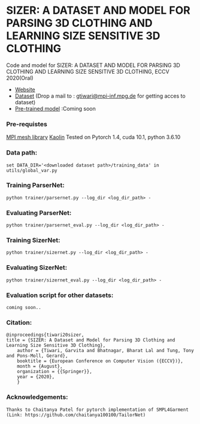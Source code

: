 # SIZER: A DATASET AND MODEL FOR PARSING 3D CLOTHING AND LEARNING SIZE SENSITIVE 3D CLOTHING

Code and model for SIZER: A DATASET AND MODEL FOR PARSING 3D CLOTHING AND LEARNING SIZE SENSITIVE 3D CLOTHING, ECCV 2020(Oral)

  - [Website](https://virtualhumans.mpi-inf.mpg.de/sizer/) 
  - [Dataset](https://nextcloud.mpi-klsb.mpg.de/index.php/s/nx6wK6BJFZCTF8C)
    (Drop a mail to : gtiwari@mpi-inf.mpg.de for getting acces to dataset) 
  - [Pre-trained model](https://nextcloud.mpi-klsb.mpg.de/index.php/s/nx6wK6BJFZCTF8C) :Coming soon

### Pre-requistes
[MPI mesh library](https://github.com/MPI-IS/mesh)
[Kaolin](https://github.com/NVIDIAGameWorks/kaolin)
Tested on Pytorch 1.4, cuda 10.1, python 3.6.10

### Data path:
    set DATA_DIR='<downloaded dataset path>/training_data' in utils/global_var.py 

### Training ParserNet:
    python trainer/parsernet.py --log_dir <log_dir_path> - 

### Evaluating ParserNet:
    python trainer/parsernet_eval.py --log_dir <log_dir_path> -

### Training SizerNet:
    python trainer/sizernet.py --log_dir <log_dir_path> - 

### Evaluating SizerNet:
    python trainer/sizernet_eval.py --log_dir <log_dir_path> -

### Evaluation script for other datasets:
    coming soon..
    
### Citation:
    @inproceedings{tiwari20sizer,
    title = {SIZER: A Dataset and Model for Parsing 3D Clothing and Learning Size Sensitive 3D Clothing},
        author = {Tiwari, Garvita and Bhatnagar, Bharat Lal and Tung, Tony and Pons-Moll, Gerard},
        booktitle = {European Conference on Computer Vision ({ECCV})},
        month = {August},
        organization = {{Springer}},
        year = {2020},
        }
        
### Acknowledgements:
    Thanks to Chaitanya Patel for pytorch implementation of SMPL4Garment (Link: https://github.com/chaitanya100100/TailorNet)
